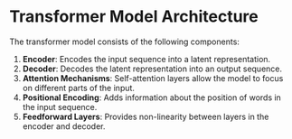 # Transformer Model Architecture

The transformer model consists of the following components:

1. **Encoder**: Encodes the input sequence into a latent representation.
2. **Decoder**: Decodes the latent representation into an output sequence.
3. **Attention Mechanisms**: Self-attention layers allow the model to focus on different parts of the input.
4. **Positional Encoding**: Adds information about the position of words in the input sequence.
5. **Feedforward Layers**: Provides non-linearity between layers in the encoder and decoder.
